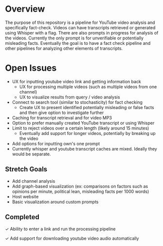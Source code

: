 # Overview 
The purpose of this repository is a pipeline for YouTube video analysis and specifically fact-check. Videos can have transcripts retrieved or generated using Whisper with a flag. There are also prompts in progress for analysis of the videos. Currently the only prompt is for unverifiable or potentially misleading facts. Eventually the goal is to have a fact check pipeline and other pipelines for analyzing other elements of transcripts. 

# Open Issues
- UX for inputting youtube video link and getting information back 
    - UX for processing multiple videos (such as multiple videos from one channel)
    - UX to visualize results from query / video analysis 
- Connect to search tool (similar to stochasticity) for fact checking 
    - Create UX to present identified potentially misleading or false facts and then give option to investigate further
- Caching for transcript retrieval and for video MP3
- Option to prefer manually created YouTube transcript or using Whisper
- Limit to reject videos over a certain length (likely around 15 minutes)
    - Eventually add support for longer videos, potentially by breaking up the video
- Add options for inputting own's one prompt 
- Currently whisper and youtube transcript caches are mixed. Ideally they would be separate.


## Stretch Goals
- Add channel analysis 
- Add graph-based visualization (ex: comparisons on factors such as opinions per minute, political lean, misleading facts per 1000 words)
- Host website 
- Basic visualization around custom prompts 

## Completed
&check; Ability to enter a link and run the processing pipeline 

&check; Add support for downloading youtube video audio automatically
